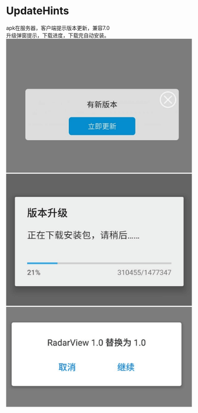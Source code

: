 # UpdateHints
apk在服务器，客户端提示版本更新，兼容7.0 <br> 
  升级弹窗提示，下载进度，下载完自动安装。
![](https://github.com/Glorylan/UpdateHints/blob/master/1.png)
![](https://github.com/Glorylan/UpdateHints/blob/master/2.png)
![](https://github.com/Glorylan/UpdateHints/blob/master/3.png)
